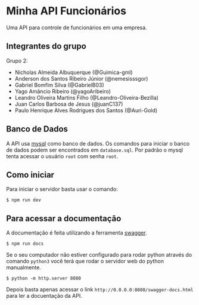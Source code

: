 # Minha API Funcionários

Uma API para controle de funcionários em uma empresa.

## Integrantes do grupo

Grupo 2:
- Nicholas Almeida Albuquerque (@Guimica-gml)
- Anderson dos Santos Ribeiro Júnior (@nemesisssgor)
- Gabriel Bomfim Silva (@GabrielB03)
- Yago Amâncio Ribeiro (@yagoAribeiro)
- Leandro Oliveira Martins Filho (@Leandro-Oliveira-Bezilla)
- Juan Carlos Barbosa de Jesus (@juanC137)
- Paulo Henrique Alves Rodrigues dos Santos (@Auri-Gold)

## Banco de Dados

A API usa [mysql](https://www.mysql.com/) como banco de dados.
Os comandos para iniciar o banco de dados podem ser encontrados em `database.sql`.
Por padrão o mysql tenta acessar o usuário `root` com senha `root`.

## Como iniciar

Para iniciar o servidor basta usar o comando:

```
$ npm run dev
```

## Para acessar a documentação

A documentação é feita utilizando a ferramenta [swagger](https://swagger.io/).

```
$ npm run docs
```
Se o seu computador não estiver configurado para rodar python através do comando `python3` você terá que rodar o servidor web do python manualmente.

```
$ python -m http.server 8080
```

Depois basta apenas acessar o link `http://0.0.0.0:8080/swagger-docs.html` para ler a docuentação da API.
